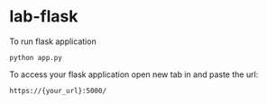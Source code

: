 # lab-flask


To run flask application 

```
python app.py
```


To access your flask application open new tab in and paste the url:
```
https://{your_url}:5000/
```
